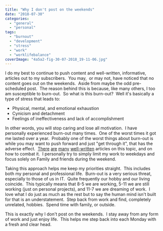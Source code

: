 ```yaml
---
title: "Why I don't post on the weekends"
date: "2018-07-30"
categories: 
  - "general"
  - "personal"
tags: 
  - "burnout"
  - "development"
  - "stress"
  - "work"
  - "worklifebalance"
coverImage: "4a5a2-fig-30-07-2018_19-11-06.jpg"
---
```


I do my best to continue to push content and well-written, informative, articles out to my subscribers.  You may,  or may not, have noticed that no content goes out on the weekends.  Aside from maybe the odd pre-scheduled post.  The reason behind this is because, like many others, I too am susceptible to burn-out.  So what is this burn-out?  Well it's basically a type of stress that leads to:

- Physical, mental, and emotional exhaustion
- Cynicism and detachment
- Feelings of ineffectiveness and lack of accomplishment

In other words, you will stop caring and lose all motivation.  I have personally experienced burn-out many times.  One of the worst times it got me lasted over a year.  Probably one of the worst things about burn-out is while you may want to push forward and just "get through it", that has the adverse effect.  [There](https://hackernoon.com/what-is-programmer-burnout-651aa48984ef) [are](https://simpleprogrammer.com/avoiding-burnout-software-developer/) [many](https://dev.to/lewismenelaws/how-to-fix-burnout-as-a-developer--4opl) [well-written](https://www.psychologytoday.com/us/basics/burnout) articles on this topic, and on how to combat it.  I personally try to simply limit my work to weekdays and focus solely on Family and friends during the weekend.

Taking this approach helps me keep my priorities straight.  This includes both my personal and professional life.  Burn-out is a very serious threat, especially to those of us in IT.  Quite frequently our hobby and our living coincide.  This typically means that 8-5 we are working, 5-11 we are still working (just on personal projects), and 11-7 we are dreaming of work.  I love what I do just as much as the rest but to say the human mind isn't built for that is an understatement.  Step back from work and find, completely unrelated, hobbies.  Spend time with family, or outside.

This is exactly why I don't post on the weekends.  I stay away from any form of work and just enjoy life.  This helps me step back into each Monday with a fresh and clear head.
